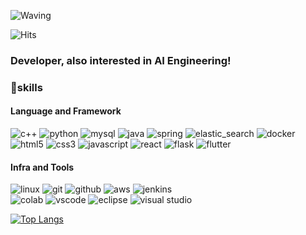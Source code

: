 ![Waving](https://capsule-render.vercel.app/api?type=waving&height=230&color=gradient&text=Hello,%20I'm%20Yeseon&fontAlignY=35)

![Hits](https://hits.seeyoufarm.com/api/count/incr/badge.svg?url=https%3A%2F%2Fgithub.com%2Fyesxon%2Fhit-counter&count_bg=%23A8E6F4&title_bg=%23555555&icon=tencentqq.svg&icon_color=%23F8F7F7&title=hits&edge_flat=true)

### Developer, also interested in AI Engineering!


### 🦾skills
#### Language and Framework
![c++](https://img.shields.io/badge/c%2B%2B-%2300599C?style=for-the-badge&logo=c%2B%2B&logoColor=%23FFFFFF)
![python](https://img.shields.io/badge/python-f0f8ff?style=for-the-badge&logo=python&logoColor=%233776AB)
![mysql](https://img.shields.io/badge/MySQL-%234479A1?style=for-the-badge&logo=MySQL&logoColor=%23FFFFFF)
![java](https://img.shields.io/badge/java-ffffff.svg?&style=for-the-badge&logo=openjdk&logoColor=black)
![spring](https://img.shields.io/badge/spring-6DB33F.svg?&style=for-the-badge&logo=spring&logoColor=white)
![elastic_search](https://img.shields.io/badge/Elasticsearch-%23005571?style=for-the-badge&logo=Elasticsearch)
![docker](https://img.shields.io/badge/docker-%232496ED?style=for-the-badge&logo=docker&logoColor=%23FFFFFF)
<br>
![html5](https://img.shields.io/badge/html5-E34F26.svg?&style=for-the-badge&logo=html5&logoColor=white)
![css3](https://img.shields.io/badge/css3-1572B6.svg?&style=for-the-badge&logo=css3&logoColor=white)
![javascript](https://img.shields.io/badge/javascript-F7DF1E.svg?&style=for-the-badge&logo=javascript&logoColor=white)
![react](https://img.shields.io/badge/React-%2361DAFB?style=for-the-badge&logo=React&logoColor=%23FFFFFF)
![flask](https://img.shields.io/badge/FLASK-%23000000?style=for-the-badge&logo=flask)
![flutter](https://img.shields.io/badge/Flutter-%2302569B?style=for-the-badge&logo=Flutter&logoColor=%23FFFFFF)


#### Infra and Tools
![linux](https://img.shields.io/badge/linux-FCC624.svg?&style=for-the-badge&logo=linux&logoColor=white)
![git](https://img.shields.io/badge/git-F05032.svg?&style=for-the-badge&logo=git&logoColor=white)
![github](https://img.shields.io/badge/github-181717.svg?&style=for-the-badge&logo=github&logoColor=white)
![aws](https://img.shields.io/badge/aws-232F3E.svg?&style=for-the-badge&logo=amazonaws&logoColor=white)
![jenkins](https://img.shields.io/badge/jenkins-%23D24939?style=for-the-badge&logo=jenkins&logoColor=%23FFFFFF)
<br>
![colab](https://img.shields.io/badge/colab-F9AB00.svg?&style=for-the-badge&logo=googlecolab&logoColor=white)
![vscode](https://img.shields.io/badge/vscode-007ACC.svg?&style=for-the-badge&logo=visualstudiocode&logoColor=white)
![eclipse](https://img.shields.io/badge/eclipse-2C2255.svg?&style=for-the-badge&logo=eclipseide&logoColor=white)
![visual studio](https://img.shields.io/badge/visualstudio-%235C2D91?style=for-the-badge&logo=visualstudio&logoColor=%23FFFFFF)



[![Top Langs](https://github-readme-stats.vercel.app/api/top-langs/?username=yesxon&layout=compact)](https://github.com/yesxon/github-readme-stats)
